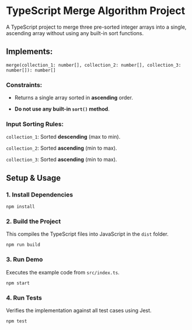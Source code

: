 # TypeScript Merge Algorithm Project

A TypeScript project to merge three pre-sorted integer arrays into a single, ascending array without using any built-in sort functions.

## Implements:

```
merge(collection_1: number[], collection_2: number[], collection_3: number[]): number[]
```

### Constraints:

* Returns a single array sorted in **ascending** order.

* **Do not use any built-in `sort()` method**.

### Input Sorting Rules:

`collection_1`: Sorted **descending** (max to min).

`collection_2`: Sorted **ascending** (min to max).

`collection_3`: Sorted **ascending** (min to max).

## Setup & Usage

### 1. Install Dependencies

```
npm install
```

### 2. Build the Project

This compiles the TypeScript files into JavaScript in the `dist` folder.

```
npm run build
```

### 3. Run Demo

Executes the example code from `src/index.ts`.

```
npm start
```

### 4. Run Tests

Verifies the implementation against all test cases using Jest.

```
npm test
```